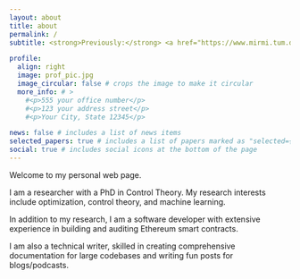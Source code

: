 ```yaml
---
layout: about
title: about
permalink: /
subtitle: <strong>Previously:</strong> <a href="https://www.mirmi.tum.de/en/mirmi/home/">TUM-MIRMI</a> / <a href="https://usepicnic.com/br">UsePicnic</a> / <a href="https://vtex.com/">VTEX</a>

profile:
  align: right
  image: prof_pic.jpg
  image_circular: false # crops the image to make it circular
  more_info: # >
    #<p>555 your office number</p>
    #<p>123 your address street</p>
    #<p>Your City, State 12345</p>

news: false # includes a list of news items
selected_papers: true # includes a list of papers marked as "selected={true}"
social: true # includes social icons at the bottom of the page
---
```


Welcome to my personal web page.

I am a researcher with a PhD in Control Theory. My research interests include optimization, control theory, and machine learning.

In addition to my research, I am a software developer with extensive experience in building and auditing Ethereum smart contracts.

I am also a technical writer, skilled in creating comprehensive documentation for large codebases and writing fun posts for blogs/podcasts.
